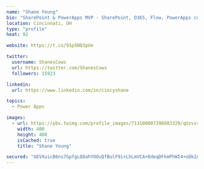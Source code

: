 ```yaml
---
name: "Shane Young"
bio: "SharePoint & PowerApps MVP - SharePoint, O365, Flow, PowerApps consulting? @PowerApps911 | Pure Snark? You found it."
location: Cincinnati, OH
type: "profile"
heat: 92

website: https://t.co/91p5BQ3pUe

twitter:
  username: ShanesCows
  url: https://twitter.com/ShanesCows
  followers: 15923

linkedin:
  url: https://www.linkedin.com/in/cincyshane

topics:
  - Power Apps

images:
  - url: https://pbs.twimg.com/profile_images/713100007398883329/qUzvsvQ3_400x400.jpg
    width: 400
    height: 400
    isCached: true
    title: "Shane Young"

secured: "GEVXuicB6ns7GpfgLQ8ahYOOuQfBulF9i+LhLmVCA+8deqDFkmPhWI4+oDk2AGDVPi3F2TdKa/t2O3DfHecrndQbVbZ9nbpJb+8Os0oYUVX9uWhXgNBoPAmCnymGhBi9LY356H3rli9LkMvVG0OYIlgrJqqACOw+pobNOIkxoo7fGFmpIzGw/g9kr/Q0IBHh6hc113cAom32O+1o0A4K5rln8kvRRS4GpXWEqm27eJaTpUyZLNAJgsgc7ptXmrkt1/b0+rzcyMKGlg1YP8rcCvc6EqSd85VElUaO3D/G22ne/UHebNqF2HogLdElb7DVMfXhKDPzRFtBfX/8LENQfpAGUZBjS895CFNsMN0jrl75Cs7AdfCUeINPMwPgFinFa04PNtvmmM1bKrFlO3koBvmlzVU5RYlwoo8g0ydPWbg=;gOKcY+6NFpGOBKCg0I/sow=="
---
```


